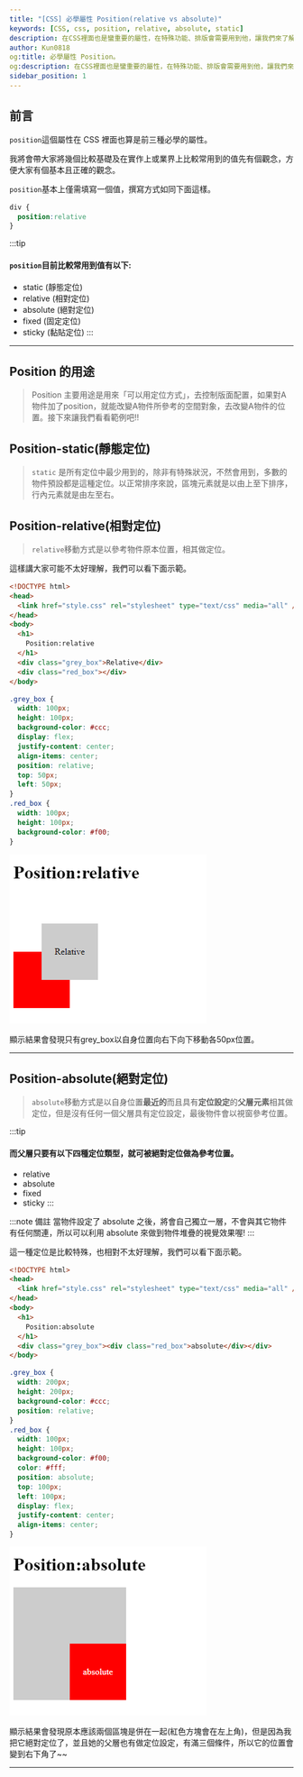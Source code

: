 ```yaml
---
title: "[CSS] 必學屬性 Position(relative vs absolute)"
keywords: [CSS, css, position, relative, absolute, static]
description: 在CSS裡面也是蠻重要的屬性，在特殊功能、排版會需要用到他，讓我們來了解Positon是甚麼東西吧!。
author: Kun0818
og:title: 必學屬性 Position。
og:description: 在CSS裡面也是蠻重要的屬性，在特殊功能、排版會需要用到他，讓我們來了解Positon是甚麼東西吧!。
sidebar_position: 1
---
```


## 前言

`position`這個屬性在 CSS 裡面也算是前三種必學的屬性。

我將會帶大家將幾個比較基礎及在實作上或業界上比較常用到的值先有個觀念，方便大家有個基本且正確的觀念。

`position`基本上僅需填寫一個值，撰寫方式如同下面這樣。

```css title='style.css'
div {
  position:relative
}

```

:::tip
#### `position`目前比較常用到值有以下:
- static (靜態定位)
- relative (相對定位)
- absolute (絕對定位)
- fixed (固定定位)
- sticky (黏貼定位)
:::

---

## Position 的用途
> Position 主要用途是用來「可以用定位方式」，去控制版面配置，如果對A物件加了position，就能改變A物件所參考的空間對象，去改變A物件的位置。接下來讓我們看看範例吧!!

## Position-static(靜態定位)
> `static` 是所有定位中最少用到的，除非有特殊狀況，不然會用到，多數的物件預設都是這種定位。以正常排序來說，區塊元素就是以由上至下排序，行內元素就是由左至右。

## Position-relative(相對定位)
> `relative`移動方式是以參考物件原本位置，相其做定位。

這樣講大家可能不太好理解，我們可以看下面示範。

```html title='index.html'
<!DOCTYPE html>
<head>
  <link href="style.css" rel="stylesheet" type="text/css" media="all" />
</head>
<body>
  <h1>
    Position:relative
  </h1>
  <div class="grey_box">Relative</div>
  <div class="red_box"></div>
</body>

```

```css title='style.css'
.grey_box {
  width: 100px;
  height: 100px;
  background-color: #ccc;
  display: flex;
  justify-content: center;
  align-items: center;
  position: relative;
  top: 50px;
  left: 50px;
}
.red_box {
  width: 100px;
  height: 100px;
  background-color: #f00;
}
```
![relative](./imgs/relative.png)

顯示結果會發現只有grey_box以自身位置向右下向下移動各50px位置。


---

## Position-absolute(絕對定位)
> `absolute`移動方式是以自身位置**最近的**而且具有**定位設定**的**父層元素**相其做定位，但是沒有任何一個父層具有定位設定，最後物件會以視窗參考位置。

:::tip
#### 而父層只要有以下四種定位類型，就可被絕對定位做為參考位置。

- relative
- absolute
- fixed
- sticky
:::

:::note 備註
當物件設定了 absolute 之後，將會自己獨立一層，不會與其它物件有任何關連，所以可以利用 absolute 來做到物件堆疊的視覺效果喔!
:::

這一種定位是比較特殊，也相對不太好理解，我們可以看下面示範。

```html title='index.html'
<!DOCTYPE html>
<head>
  <link href="style.css" rel="stylesheet" type="text/css" media="all" />
</head>
<body>
  <h1>
    Position:absolute
  </h1>
  <div class="grey_box"><div class="red_box">absolute</div></div>
</body>

```

```css title='style.css'
.grey_box {
  width: 200px;
  height: 200px;
  background-color: #ccc;
  position: relative;
}
.red_box {
  width: 100px;
  height: 100px;
  background-color: #f00;
  color: #fff;
  position: absolute;
  top: 100px;
  left: 100px;
  display: flex;
  justify-content: center;
  align-items: center;
}
```

![absolute](./imgs/absolute.png)

顯示結果會發現原本應該兩個區塊是併在一起(紅色方塊會在左上角)，但是因為我把它絕對定位了，並且她的父層也有做定位設定，有滿三個條件，所以它的位置會變到右下角了~~


---


